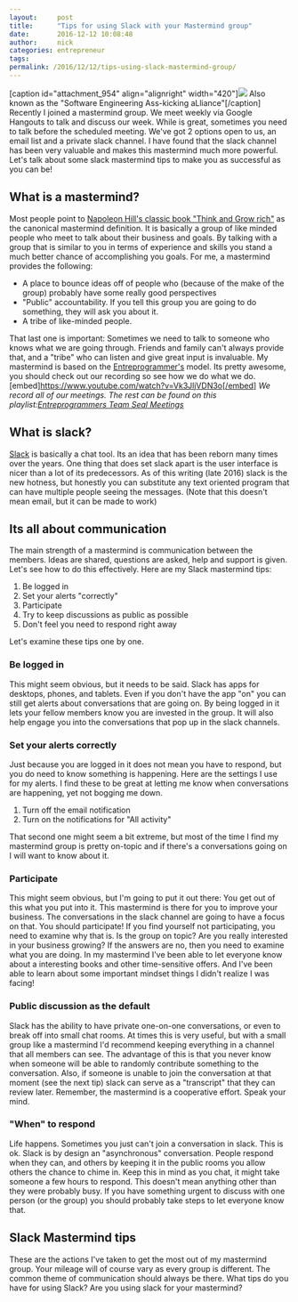 ```yaml
---
layout:     post
title:      "Tips for using Slack with your Mastermind group"
date:       2016-12-12 10:08:48
author:     nick
categories: entrepreneur
tags:  
permalink: /2016/12/12/tips-using-slack-mastermind-group/
---
```

[caption id="attachment_954" align="alignright" width="420"][![](https://ironboundsoftware.com/blog-imgs/uploads/2016/12/Seal_Team201-420x399.png)](https://ironboundsoftware.com/blog-imgs/uploads/2016/12/Seal_Team201.png) Also known as the "Software Engineering Ass-kicking aLliance"[/caption] Recently I joined a mastermind group. We meet weekly via Google Hangouts to talk and discuss our week. While is great, sometimes you need to talk before the scheduled meeting. We've got 2 options open to us, an email list and a private slack channel. I have found that the slack channel has been very valuable and makes this mastermind much more powerful. Let's talk about some slack mastermind tips to make you as successful as you can be!

## What is a mastermind?

Most people point to [Napoleon Hill's classic book "Think and Grow rich"](http://amzn.to/2hpJ8Uv) as the canonical mastermind definition. It is basically a group of like minded people who meet to talk about their business and goals. By talking with a group that is similar to you in terms of experience and skills you stand a much better chance of accomplishing you goals. For me, a mastermind provides the following: 

  * A place to bounce ideas off of people who (because of the make of the group) probably have some really good perspectives
  * "Public" accountability. If you tell this group you are going to do something, they will ask you about it.
  * A tribe of like-minded people.

That last one is important: Sometimes we need to talk to someone who knows what we are going through. Friends and family can't always provide that, and a "tribe" who can listen and give great input is invaluable. My mastermind is based on the [Entreprogrammer's](http://entreprogrammers.com/) model. Its pretty awesome, you should check out our recording so see how we do what we do. [embed]https://www.youtube.com/watch?v=Vk3JljVDN3o[/embed] _We record all of our meetings. The rest can be found on this playlist:[Entreprogrammers Team Seal Meetings](https://www.youtube.com/watch?v=Vk3JljVDN3o&list=PL-Fu4ALdbctpXfCcnZT2EYXGzLnyA9iVq "Entreprogrammers Team Seal Meetings")_

## What is slack?

[Slack](https://slack.com) is basically a chat tool. Its an idea that has been reborn many times over the years. One thing that does set slack apart is the user interface is nicer than a lot of its predecessors. As of this writing (late 2016) slack is the new hotness, but honestly you can substitute any text oriented program that can have multiple people seeing the messages. (Note that this doesn't mean email, but it can be made to work) 

## Its all about communication

The main strength of a mastermind is communication between the members. Ideas are shared, questions are asked, help and support is given. Let's see how to do this effectively. Here are my Slack mastermind tips: 

  1. Be logged in
  2. Set your alerts "correctly"
  3. Participate
  4. Try to keep discussions as public as possible
  5. Don't feel you need to respond right away

Let's examine these tips one by one. 

### Be logged in

This might seem obvious, but it needs to be said. Slack has apps for desktops, phones, and tablets. Even if you don't have the app "on" you can still get alerts about conversations that are going on. By being logged in it lets your fellow members know you are invested in the group. It will also help engage you into the conversations that pop up in the slack channels. 

### Set your alerts correctly

Just because you are logged in it does not mean you have to respond, but you do need to know something is happening. Here are the settings I use for my alerts. I find these to be great at letting me know when conversations are happening, yet not bogging me down. 

  1. Turn off the email notification
  2. Turn on the notifications for "All activity"

That second one might seem a bit extreme, but most of the time I find my mastermind group is pretty on-topic and if there's a conversations going on I will want to know about it. 

### **Participate**

This might seem obvious, but I'm going to put it out there: You get out of this what you put into it. This mastermind is there for you to improve your business. The conversations in the slack channel are going to have a focus on that. You should participate! If you find yourself not participating, you need to examine why that is. Is the group on topic? Are you really interested in your business growing? If the answers are no, then you need to examine what you are doing. In my mastermind I've been able to let everyone know about a interesting books and other time-sensitive offers. And I've been able to learn about some important mindset things I didn't realize I was facing! 

### **Public discussion as the default**

Slack has the ability to have private one-on-one conversations, or even to break off into small chat rooms. At times this is very useful, but with a small group like a mastermind I'd recommend keeping everything in a channel that all members can see. The advantage of this is that you never know when someone will be able to randomly contribute something to the conversation. Also, if someone is unable to join the conversation at that moment (see the next tip) slack can serve as a "transcript" that they can review later. Remember, the mastermind is a cooperative effort. Speak your mind. 

### **"When" to respond**

Life happens. Sometimes you just can't join a conversation in slack. This is ok. Slack is by design an "asynchronous" conversation. People respond when they can, and others by keeping it in the public rooms you allow others the chance to chime in. Keep this in mind as you chat, it might take someone a few hours to respond. This doesn't mean anything other than they were probably busy. If you have something urgent to discuss with one person (or the group) you should probably take steps to let everyone know that. 

## Slack Mastermind tips

These are the actions I've taken to get the most out of my mastermind group. Your mileage will of course vary as every group is different. The common theme of communication should always be there. What tips do you have for using Slack? Are you using slack for your mastermind?
